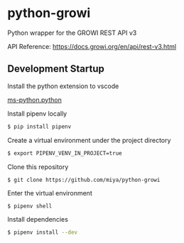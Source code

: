 # python-growi

Python wrapper for the GROWI REST API v3

API Reference: https://docs.growi.org/en/api/rest-v3.html

## Development Startup

Install the python extension to vscode

[ms-python.python](https://marketplace.visualstudio.com/items?itemName=ms-python.python)

Install pipenv locally
```bash
$ pip install pipenv
```

Create a virtual environment under the project directory
```bash
$ export PIPENV_VENV_IN_PROJECT=true
```

Clone this repository
```bash
$ git clone https://github.com/miya/python-growi
```

Enter the virtual environment
```
$ pipenv shell
```

Install dependencies
```bash
$ pipenv install --dev
```

